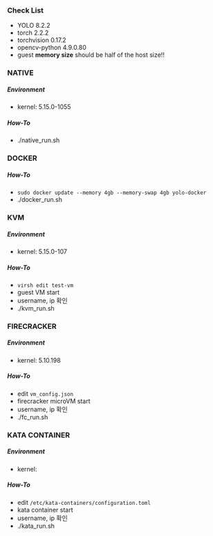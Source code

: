 ### Check List
- YOLO 8.2.2
- torch 2.2.2
- torchvision 0.17.2
- opencv-python 4.9.0.80
- guest **memory size** should be half of the host size!!

### NATIVE
##### Environment
- kernel: 5.15.0-1055
##### How-To
- ./native_run.sh

### DOCKER
##### How-To
- `sudo docker update --memory 4gb --memory-swap 4gb yolo-docker`
- ./docker_run.sh

### KVM
##### Environment
- kernel: 5.15.0-107
##### How-To
- `virsh edit test-vm`
- guest VM start
- username, ip 확인
- ./kvm_run.sh
  
### FIRECRACKER
##### Environment
- kernel: 5.10.198
##### How-To
- edit `vm_config.json`
- firecracker microVM start
- username, ip 확인
- ./fc_run.sh

### KATA CONTAINER
##### Environment
- kernel:
##### How-To
- edit `/etc/kata-containers/configuration.toml`
- kata container start
- username, ip 확인
- ./kata_run.sh
